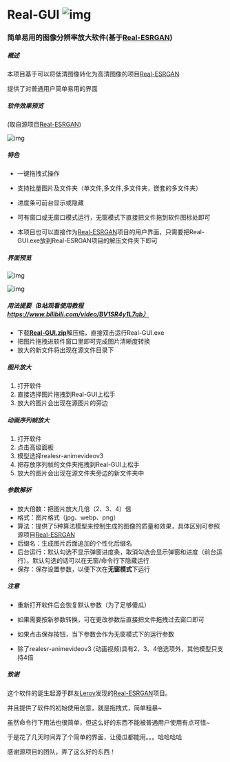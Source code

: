 # Real-GUI ![img](https://raw.githubusercontent.com/scifx/Real-GUI/main/logo.ico)

### 简单易用的图像分辨率放大软件(基于[Real-ESRGAN](https://github.com/xinntao/Real-ESRGAN))

##### 概述

本项目基于可以将低清图像转化为高清图像的项目[Real-ESRGAN](https://github.com/xinntao/Real-ESRGAN)

提供了对普通用户简单易用的界面

##### 软件效果预览

(取自源项目[Real-ESRGAN](https://github.com/xinntao/Real-ESRGAN))

![img](https://github.com/xinntao/Real-ESRGAN/raw/master/assets/teaser.jpg)


##### 特色

- 一键拖拽式操作
- 支持批量图片及文件夹（单文件,多文件,多文件夹，嵌套的多文件夹）

- 进度条可前台显示或隐藏
- 可有窗口或无窗口模式运行，无窗模式下直接把文件拖到软件图标处即可
- 本项目也可以直接作为[Real-ESRGAN](https://github.com/xinntao/Real-ESRGAN)项目的用户界面，只需要把Real-GUI.exe放到Real-ESRGAN项目的解压文件夹下即可

##### 界面预览

![img](https://raw.githubusercontent.com/scifx/Real-GUI/main/assets/基础.jpg)

![img](https://raw.githubusercontent.com/scifx/Real-GUI/main/assets/高级.jpg)


##### 用法提要（B站观看使用教程 https://www.bilibili.com/video/BV1SR4y1L7qb）
- 下载[**Real-GUI.zip**](https://github.com/scifx/Real-GUI/releases/download/v1.02/Real-GUI-1.02.zip)解压缩，直接双击运行Real-GUI.exe
- 把图片拖拽进软件窗口里即可完成图片清晰度转换
- 放大的新文件将出现在源文件目录下


##### 图片放大

1. 打开软件
2. 直接选择图片拖拽到Real-GUI上松手
3. 放大的图片会出现在源图片的旁边

##### 动画序列帧放大

1. 打开软件
2. 点击高级面板
3. 模型选择realesr-animevideov3
4. 把存放序列帧的文件夹拖拽到Real-GUI上松手
5. 放大的图片会出现在源文件夹旁边的新文件夹中
##### 参数解析

- 放大倍数：把图片放大几倍（2、3、4）倍
- 格式：图片格式（jpg、webp、png）
- 算法：提供了5种算法模型来控制生成的图像的质量和效果，具体区别可参照源项目[Real-ESRGAN](https://github.com/xinntao/Real-ESRGAN)
- 后缀名：生成图片后面追加的个性化后缀名
- 后台运行：默认勾选不显示弹窗进度条，取消勾选会显示弹窗和进度（前台运行）。默认勾选的话可以在无窗/命令行下隐藏运行
- 保存：保存设置参数，以便下次在**无窗模式**下运行

##### 注意

- 重新打开软件后会恢复默认参数（为了足够傻瓜）

- 如果需要按新参数转换，可在更改参数后直接把文件拖拽过去窗口即可

- 如果点击保存按钮，当下参数会作为无窗模式下的运行参数

- 除了realesr-animevideov3 (动画视频)具有2、3、4倍选项外，其他模型只支持4倍


##### 致谢

这个软件的诞生起源于群友[Leroy](https://www.youtube.com/channel/UCykWxkUl6QoRr3sE7e4GtFg)发现的[Real-ESRGAN](https://github.com/xinntao/Real-ESRGAN)项目。

并且提供了软件的初始使用创意，就是拖拽式，简单粗暴~

虽然命令行下用法也很简单，但这么好的东西不能被普通用户使用有点可惜~

于是花了几天时间弄了个简单的界面，让傻瓜都能用。。。哈哈哈哈

感谢源项目的团队，弄了这么好的东西！
